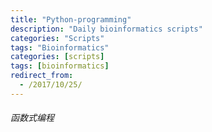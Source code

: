```yaml
---
title: "Python-programming"
description: "Daily bioinformatics scripts"
categories: "Scripts"
tags: "Bioinformatics"
categories: [scripts]
tags: [bioinformatics]
redirect_from:
  - /2017/10/25/
---
```


###### 函数式编程
